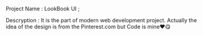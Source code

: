 Project Name : LookBook UI ;

Descryption : It is the part of modern web development project. Actually the idea of the design is from the Pinterest.com but Code is mine❤😋